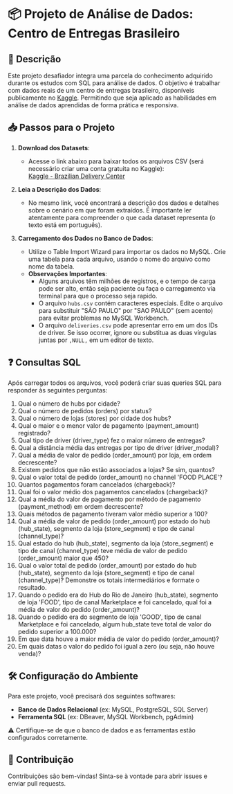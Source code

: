 # 📦 Projeto de Análise de Dados: Centro de Entregas Brasileiro

## 📄 Descrição

Este projeto desafiador integra uma parcela do conhecimento adquirido durante os estudos com SQL para análise de dados. O objetivo é trabalhar com dados reais de um centro de entregas brasileiro, disponíveis publicamente no [Kaggle](https://www.kaggle.com). Permitindo que seja aplicado as habilidades em análise de dados aprendidas de forma prática e responsiva.

## 📥 Passos para o Projeto

1. **Download dos Datasets**: 
   - Acesse o link abaixo para baixar todos os arquivos CSV (será necessário criar uma conta gratuita no Kaggle):  
   [Kaggle - Brazilian Delivery Center](https://www.kaggle.com/nosbielcs/brazilian-delivery-center)

2. **Leia a Descrição dos Dados**: 
   - No mesmo link, você encontrará a descrição dos dados e detalhes sobre o cenário em que foram extraídos. É importante ler atentamente para compreender o que cada dataset representa (o texto está em português).

3. **Carregamento dos Dados no Banco de Dados**: 
   - Utilize o Table Import Wizard para importar os dados no MySQL. Crie uma tabela para cada arquivo, usando o nome do arquivo como nome da tabela.
   - **Observações Importantes**:
     - Alguns arquivos têm milhões de registros, e o tempo de carga pode ser alto, então seja paciente ou faça o carregamento via terminal para que o processo seja rapido.
     - O arquivo `hubs.csv` contém caracteres especiais. Edite o arquivo para substituir "SÃO PAULO" por "SAO PAULO" (sem acento) para evitar problemas no MySQL Workbench.
     - O arquivo `deliveries.csv` pode apresentar erro em um dos IDs de driver. Se isso ocorrer, ignore ou substitua as duas vírgulas juntas por `,NULL,` em um editor de texto.

## ❓ Consultas SQL

Após carregar todos os arquivos, você poderá criar suas queries SQL para responder às seguintes perguntas:

1. Qual o número de hubs por cidade?
2. Qual o número de pedidos (orders) por status?
3. Qual o número de lojas (stores) por cidade dos hubs?
4. Qual o maior e o menor valor de pagamento (payment_amount) registrado?
5. Qual tipo de driver (driver_type) fez o maior número de entregas?
6. Qual a distância média das entregas por tipo de driver (driver_modal)?
7. Qual a média de valor de pedido (order_amount) por loja, em ordem decrescente?
8. Existem pedidos que não estão associados a lojas? Se sim, quantos?
9. Qual o valor total de pedido (order_amount) no channel 'FOOD PLACE'?
10. Quantos pagamentos foram cancelados (chargeback)?
11. Qual foi o valor médio dos pagamentos cancelados (chargeback)?
12. Qual a média do valor de pagamento por método de pagamento (payment_method) em ordem decrescente?
13. Quais métodos de pagamento tiveram valor médio superior a 100?
14. Qual a média de valor de pedido (order_amount) por estado do hub (hub_state), segmento da loja (store_segment) e tipo de canal (channel_type)?
15. Qual estado do hub (hub_state), segmento da loja (store_segment) e tipo de canal (channel_type) teve média de valor de pedido (order_amount) maior que 450?
16. Qual o valor total de pedido (order_amount) por estado do hub (hub_state), segmento da loja (store_segment) e tipo de canal (channel_type)? Demonstre os totais intermediários e formate o resultado.
17. Quando o pedido era do Hub do Rio de Janeiro (hub_state), segmento de loja 'FOOD', tipo de canal Marketplace e foi cancelado, qual foi a média de valor do pedido (order_amount)?
18. Quando o pedido era do segmento de loja 'GOOD', tipo de canal Marketplace e foi cancelado, algum hub_state teve total de valor do pedido superior a 100.000?
19. Em que data houve a maior média de valor do pedido (order_amount)?
20. Em quais datas o valor do pedido foi igual a zero (ou seja, não houve venda)?

## 🛠️ Configuração do Ambiente

Para este projeto, você precisará dos seguintes softwares:

- **Banco de Dados Relacional** (ex: MySQL, PostgreSQL, SQL Server)
- **Ferramenta SQL** (ex: DBeaver, MySQL Workbench, pgAdmin)

⚠️ Certifique-se de que o banco de dados e as ferramentas estão configurados corretamente.

## 🤝 Contribuição

Contribuições são bem-vindas! Sinta-se à vontade para abrir issues e enviar pull requests.
